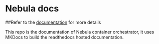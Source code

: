 # Nebula docs

##Refer to the [documentation](http://nebula.readthedocs.io/en/latest/) for more details

This repo is the documentation of Nebula container orchestrator, it uses MKDocs to build the readthedocs hosted documentation.
